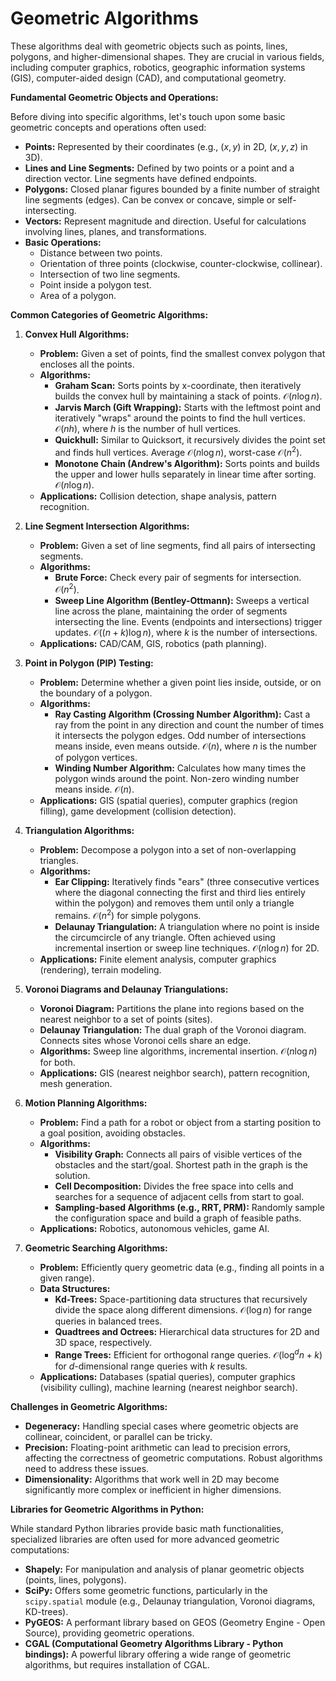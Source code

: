 # Geometric Algorithms 

These algorithms deal with geometric objects such as points, lines, polygons, and higher-dimensional shapes. They are crucial in various fields, including computer graphics, robotics, geographic information systems (GIS), computer-aided design (CAD), and computational geometry.

**Fundamental Geometric Objects and Operations:**

Before diving into specific algorithms, let's touch upon some basic geometric concepts and operations often used:

* **Points:** Represented by their coordinates (e.g., $(x, y)$ in 2D, $(x, y, z)$ in 3D).
* **Lines and Line Segments:** Defined by two points or a point and a direction vector. Line segments have defined endpoints.
* **Polygons:** Closed planar figures bounded by a finite number of straight line segments (edges). Can be convex or concave, simple or self-intersecting.
* **Vectors:** Represent magnitude and direction. Useful for calculations involving lines, planes, and transformations.
* **Basic Operations:**
    * Distance between two points.
    * Orientation of three points (clockwise, counter-clockwise, collinear).
    * Intersection of two line segments.
    * Point inside a polygon test.
    * Area of a polygon.

**Common Categories of Geometric Algorithms:**

1.  **Convex Hull Algorithms:**
    * **Problem:** Given a set of points, find the smallest convex polygon that encloses all the points.
    * **Algorithms:**
        * **Graham Scan:** Sorts points by x-coordinate, then iteratively builds the convex hull by maintaining a stack of points. $\mathcal{O}(n \log n)$.
        * **Jarvis March (Gift Wrapping):** Starts with the leftmost point and iteratively "wraps" around the points to find the hull vertices. $\mathcal{O}(nh)$, where $h$ is the number of hull vertices.
        * **Quickhull:** Similar to Quicksort, it recursively divides the point set and finds hull vertices. Average $\mathcal{O}(n \log n)$, worst-case $\mathcal{O}(n^2)$.
        * **Monotone Chain (Andrew's Algorithm):** Sorts points and builds the upper and lower hulls separately in linear time after sorting. $\mathcal{O}(n \log n)$.
    * **Applications:** Collision detection, shape analysis, pattern recognition.

2.  **Line Segment Intersection Algorithms:**
    * **Problem:** Given a set of line segments, find all pairs of intersecting segments.
    * **Algorithms:**
        * **Brute Force:** Check every pair of segments for intersection. $\mathcal{O}(n^2)$.
        * **Sweep Line Algorithm (Bentley-Ottmann):** Sweeps a vertical line across the plane, maintaining the order of segments intersecting the line. Events (endpoints and intersections) trigger updates. $\mathcal{O}((n + k) \log n)$, where $k$ is the number of intersections.
    * **Applications:** CAD/CAM, GIS, robotics (path planning).

3.  **Point in Polygon (PIP) Testing:**
    * **Problem:** Determine whether a given point lies inside, outside, or on the boundary of a polygon.
    * **Algorithms:**
        * **Ray Casting Algorithm (Crossing Number Algorithm):** Cast a ray from the point in any direction and count the number of times it intersects the polygon edges. Odd number of intersections means inside, even means outside. $\mathcal{O}(n)$, where $n$ is the number of polygon vertices.
        * **Winding Number Algorithm:** Calculates how many times the polygon winds around the point. Non-zero winding number means inside. $\mathcal{O}(n)$.
    * **Applications:** GIS (spatial queries), computer graphics (region filling), game development (collision detection).

4.  **Triangulation Algorithms:**
    * **Problem:** Decompose a polygon into a set of non-overlapping triangles.
    * **Algorithms:**
        * **Ear Clipping:** Iteratively finds "ears" (three consecutive vertices where the diagonal connecting the first and third lies entirely within the polygon) and removes them until only a triangle remains. $\mathcal{O}(n^2)$ for simple polygons.
        * **Delaunay Triangulation:** A triangulation where no point is inside the circumcircle of any triangle. Often achieved using incremental insertion or sweep line techniques. $\mathcal{O}(n \log n)$ for 2D.
    * **Applications:** Finite element analysis, computer graphics (rendering), terrain modeling.

5.  **Voronoi Diagrams and Delaunay Triangulations:**
    * **Voronoi Diagram:** Partitions the plane into regions based on the nearest neighbor to a set of points (sites).
    * **Delaunay Triangulation:** The dual graph of the Voronoi diagram. Connects sites whose Voronoi cells share an edge.
    * **Algorithms:** Sweep line algorithms, incremental insertion. $\mathcal{O}(n \log n)$ for both.
    * **Applications:** GIS (nearest neighbor search), pattern recognition, mesh generation.

6.  **Motion Planning Algorithms:**
    * **Problem:** Find a path for a robot or object from a starting position to a goal position, avoiding obstacles.
    * **Algorithms:**
        * **Visibility Graph:** Connects all pairs of visible vertices of the obstacles and the start/goal. Shortest path in the graph is the solution.
        * **Cell Decomposition:** Divides the free space into cells and searches for a sequence of adjacent cells from start to goal.
        * **Sampling-based Algorithms (e.g., RRT, PRM):** Randomly sample the configuration space and build a graph of feasible paths.
    * **Applications:** Robotics, autonomous vehicles, game AI.

7.  **Geometric Searching Algorithms:**
    * **Problem:** Efficiently query geometric data (e.g., finding all points in a given range).
    * **Data Structures:**
        * **Kd-Trees:** Space-partitioning data structures that recursively divide the space along different dimensions. $\mathcal{O}(\log n)$ for range queries in balanced trees.
        * **Quadtrees and Octrees:** Hierarchical data structures for 2D and 3D space, respectively.
        * **Range Trees:** Efficient for orthogonal range queries. $\mathcal{O}(\log^d n + k)$ for $d$-dimensional range queries with $k$ results.
    * **Applications:** Databases (spatial queries), computer graphics (visibility culling), machine learning (nearest neighbor search).

**Challenges in Geometric Algorithms:**

* **Degeneracy:** Handling special cases where geometric objects are collinear, coincident, or parallel can be tricky.
* **Precision:** Floating-point arithmetic can lead to precision errors, affecting the correctness of geometric computations. Robust algorithms need to address these issues.
* **Dimensionality:** Algorithms that work well in 2D may become significantly more complex or inefficient in higher dimensions.

**Libraries for Geometric Algorithms in Python:**

While standard Python libraries provide basic math functionalities, specialized libraries are often used for more advanced geometric computations:

* **Shapely:** For manipulation and analysis of planar geometric objects (points, lines, polygons).
* **SciPy:** Offers some geometric functions, particularly in the `scipy.spatial` module (e.g., Delaunay triangulation, Voronoi diagrams, KD-trees).
* **PyGEOS:** A performant library based on GEOS (Geometry Engine - Open Source), providing geometric operations.
* **CGAL (Computational Geometry Algorithms Library - Python bindings):** A powerful library offering a wide range of geometric algorithms, but requires installation of CGAL.